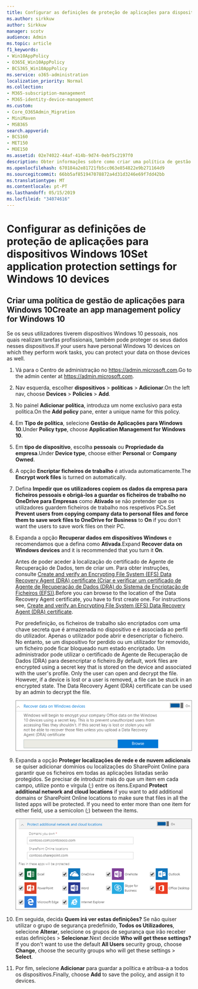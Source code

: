 ```yaml
---
title: Configurar as definições de proteção de aplicações para dispositivos Windows 10
ms.author: sirkkuw
author: Sirkkuw
manager: scotv
audience: Admin
ms.topic: article
f1_keywords:
- Win10AppPolicy
- O365E_Win10AppPolicy
- BCS365_Win10AppPolicy
ms.service: o365-administration
localization_priority: Normal
ms.collection:
- M365-subscription-management
- M365-identity-device-management
ms.custom:
- Core_O365Admin_Migration
- MiniMaven
- MSB365
search.appverid:
- BCS160
- MET150
- MOE150
ms.assetid: 02e74022-44af-414b-9d74-0ebf5c2197f0
description: Obter informações sobre como criar uma política de gestão de aplicações e proteger os ficheiros de trabalho no Windows 10 dispositivos.
ms.openlocfilehash: 670184a2e81721fb5cc063e854822e9b271164d9
ms.sourcegitcommit: 66bb5af851947078872a4d31d3246e69f7dd42bb
ms.translationtype: MT
ms.contentlocale: pt-PT
ms.lasthandoff: 05/15/2019
ms.locfileid: "34074616"
---
```

# <a name="set-application-protection-settings-for-windows-10-devices"></a><span data-ttu-id="a4bd7-103">Configurar as definições de proteção de aplicações para dispositivos Windows 10</span><span class="sxs-lookup"><span data-stu-id="a4bd7-103">Set application protection settings for Windows 10 devices</span></span>

## <a name="create-an-app-management-policy-for-windows-10"></a><span data-ttu-id="a4bd7-104">Criar uma política de gestão de aplicações para Windows 10</span><span class="sxs-lookup"><span data-stu-id="a4bd7-104">Create an app management policy for Windows 10</span></span>

<span data-ttu-id="a4bd7-105">Se os seus utilizadores tiverem dispositivos Windows 10 pessoais, nos quais realizam tarefas profissionais, também pode proteger os seus dados nesses dispositivos.</span><span class="sxs-lookup"><span data-stu-id="a4bd7-105">If your users have personal Windows 10 devices on which they perform work tasks, you can protect your data on those devices as well.</span></span>
  
1. <span data-ttu-id="a4bd7-106">Vá para o Centro de administração no <a href="https://go.microsoft.com/fwlink/p/?linkid=837890" target="_blank">https://admin.microsoft.com</a>.</span><span class="sxs-lookup"><span data-stu-id="a4bd7-106">Go to the admin center at <a href="https://go.microsoft.com/fwlink/p/?linkid=837890" target="_blank">https://admin.microsoft.com</a>.</span></span> 
    
2. <span data-ttu-id="a4bd7-107">Nav esquerda, escolher **dispositivos** \> **políticas** \> **Adicionar**.</span><span class="sxs-lookup"><span data-stu-id="a4bd7-107">On the left nav, choose **Devices** \> **Policies** \> **Add**.</span></span>

3. <span data-ttu-id="a4bd7-108">No painel **Adicionar política**, introduza um nome exclusivo para esta política.</span><span class="sxs-lookup"><span data-stu-id="a4bd7-108">On the **Add policy** pane, enter a unique name for this policy.</span></span> 
    
4. <span data-ttu-id="a4bd7-109">Em **Tipo de política**, selecione **Gestão de Aplicações para Windows 10**.</span><span class="sxs-lookup"><span data-stu-id="a4bd7-109">Under **Policy type**, choose **Application Management for Windows 10**.</span></span>
    
5. <span data-ttu-id="a4bd7-110">Em **tipo de dispositivo**, escolha **pessoais** ou **Propriedade da empresa**.</span><span class="sxs-lookup"><span data-stu-id="a4bd7-110">Under **Device type**, choose either **Personal** or **Company Owned**.</span></span>
    
6. <span data-ttu-id="a4bd7-111">A opção **Encriptar ficheiros de trabalho** é ativada automaticamente.</span><span class="sxs-lookup"><span data-stu-id="a4bd7-111">The **Encrypt work files** is turned on automatically.</span></span> 
    
7. <span data-ttu-id="a4bd7-112">Defina **Impedir que os utilizadores copiem os dados da empresa para ficheiros pessoais e obrigá-los a guardar os ficheiros de trabalho no OneDrive para Empresas** como **Ativado** se não pretender que os utilizadores guardem ficheiros de trabalho nos respetivos PCs.</span><span class="sxs-lookup"><span data-stu-id="a4bd7-112">Set **Prevent users from copying company data to personal files and force them to save work files to OneDrive for Business** to **On** if you don't want the users to save work files on their PC.</span></span> 
    
9. <span data-ttu-id="a4bd7-113">Expanda a opção **Recuperar dados em dispositivos Windows** e recomendamos que a defina como **Ativada**.</span><span class="sxs-lookup"><span data-stu-id="a4bd7-113">Expand **Recover data on Windows devices** and it is recommended that you turn it **On**.</span></span>
    
    <span data-ttu-id="a4bd7-p101">Antes de poder aceder à localização do certificado de Agente de Recuperação de Dados, tem de criar um. Para obter instruções, consulte [Create and verify an Encrypting File System (EFS) Data Recovery Agent (DRA) certificate (Criar e verificar um certificado de Agente de Recuperação de Dados (DRA) do Sistema de Encriptação de Ficheiros (EFS))](https://go.microsoft.com/fwlink/p/?linkid=853700).</span><span class="sxs-lookup"><span data-stu-id="a4bd7-p101">Before you can browse to the location of the Data Recovery Agent certificate, you have to first create one. For instructions see, [Create and verify an Encrypting File System (EFS) Data Recovery Agent (DRA) certificate](https://go.microsoft.com/fwlink/p/?linkid=853700).</span></span>
    
    <span data-ttu-id="a4bd7-p102">Por predefinição, os ficheiros de trabalho são encriptados com uma chave secreta que é armazenada no dispositivo e é associada ao perfil do utilizador. Apenas o utilizador pode abrir e desencriptar o ficheiro. No entanto, se um dispositivo for perdido ou um utilizador for removido, um ficheiro pode ficar bloqueado num estado encriptado. Um administrador pode utilizar o certificado de Agente de Recuperação de Dados (DRA) para desencriptar o ficheiro.</span><span class="sxs-lookup"><span data-stu-id="a4bd7-p102">By default, work files are encrypted using a secret key that is stored on the device and associated with the user's profile. Only the user can open and decrypt the file. However, if a device is lost or a user is removed, a file can be stuck in an encrypted state. The Data Recovery Agent (DRA) certificate can be used by an admin to decrypt the file.</span></span>
    
    ![Browse to Data Recovery Agent certificate.](media/7d7d664f-b72f-4293-a3e7-d0fa7371366c.png)
  
10. <span data-ttu-id="a4bd7-p103">Expanda a opção **Proteger localizações de rede e de nuvem adicionais** se quiser adicionar domínios ou localizações do SharePoint Online para garantir que os ficheiros em todas as aplicações listadas serão protegidos. Se precisar de introduzir mais do que um item em cada campo, utilize ponto e vírgula (;) entre os itens.</span><span class="sxs-lookup"><span data-stu-id="a4bd7-p103">Expand **Protect additional network and cloud locations** if you want to add additional domains or SharePoint Online locations to make sure that files in all the listed apps will be protected. If you need to enter more than one item for either field, use a semicolon (;) between the items.</span></span>
    
    ![Expand Protect additional network and cloud locations, and enter domains or SharePoint Online sites you own.](media/7afaa0c7-ba53-456d-8c61-312c45e09625.png)
  
11. <span data-ttu-id="a4bd7-p104">Em seguida, decida **Quem irá ver estas definições?** Se não quiser utilizar o grupo de segurança predefinido, **Todos os Utilizadores**, selecione **Alterar**, selecione os grupos de segurança que irão receber estas definições \> **Selecionar**.</span><span class="sxs-lookup"><span data-stu-id="a4bd7-p104">Next decide **Who will get these settings?** If you don't want to use the default **All Users** security group, choose **Change**, choose the security groups who will get these settings \> **Select**.</span></span>
    
12. <span data-ttu-id="a4bd7-126">Por fim, selecione **Adicionar** para guardar a política e atribua-a a todos os dispositivos.</span><span class="sxs-lookup"><span data-stu-id="a4bd7-126">Finally, choose **Add** to save the policy, and assign it to devices.</span></span> 